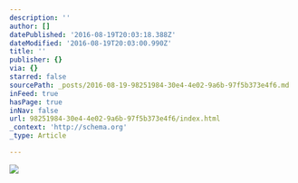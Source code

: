 ```yaml
---
description: ''
author: []
datePublished: '2016-08-19T20:03:18.388Z'
dateModified: '2016-08-19T20:03:00.990Z'
title: ''
publisher: {}
via: {}
starred: false
sourcePath: _posts/2016-08-19-98251984-30e4-4e02-9a6b-97f5b373e4f6.md
inFeed: true
hasPage: true
inNav: false
url: 98251984-30e4-4e02-9a6b-97f5b373e4f6/index.html
_context: 'http://schema.org'
_type: Article

---
```

![](https://the-grid-user-content.s3-us-west-2.amazonaws.com/4f275b26-f527-4108-8e15-49f010e2df54.jpg)